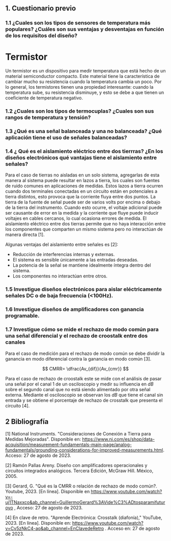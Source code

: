 ## 1. Cuestionario previo

### 1.1 ¿Cuales son los tipos de sensores de temperatura más populares? ¿Cuáles son sus ventajas y desventajas en función de los requisitos del diseño?
# Termistor
Un termistor es un dispositivo para medir temperatura que está hecho de un material semiconductor compacto. Este material tiene la característica de cambiar mucho su resistencia cuando la temperatura cambia un poco. Por lo general, los termistores tienen una propiedad interesante: cuando la temperatura sube, su resistencia disminuye, y esto se debe a que tienen un coeficiente de temperatura negativo.

 ### 1.2 ¿Cuales son los tipos de termocuplas? ¿Cuales son sus rangos de temperatura y tensión?
 ### 1.3 ¿Qué es una señal balanceada y una no balanceada? ¿Qué aplicación tiene el uso de señales balanceadas?

### 1.4 ¿ Qué es el aislamiento eléctrico entre dos tierrras? ¿En los diseños electrónicos qué vantajas tiene el aislamiento entre señales?

Para el caso de tierras no aisladas en un solo sistema, agregarlas de esta manera al sistema puede resultar en lazos a tierra, los cuales son fuentes de ruido comunes en aplicaciones de medidas. Estos lazos a tierra ocurren cuando dos terminales conectadas en un circuito están en potenciales a tierra distintos, esto provoca que la corriente fluya entre dos puntos. La tierra de la fuente de señal puede ser de varios volts por encima o debajo de la tierra del instrumento. Cuando esto ocurre, el voltaje adicional puede ser causante de error en la medida y la corriente que fluye puede inducir voltajes en cables cercanos, lo cual ocasiona errores de medida. El aislamiento eléctrico entre dos tierras permite que no haya interacción entre los componentes que comparten un mismo sistema pero no interactúan de manera directa [1].

Algunas ventajas del aislamiento entre señales es [2]:

- Reducción de interferencias internas y externas.
- El sistema es sensible únicamente a las entradas deseadas.
- La potencia de la señal se mantiene idealmente íntegra dentro del sistema.
- Los componentes no interactúan entre otros.

### 1.5 Investigue diseños electrónicos para aislar eléctricamente señales DC o de baja frecuencia (<100Hz).

### 1.6 Investigue diseños de amplificadores con ganancia programable.

### 1.7 Investigue cómo se mide el rechazo de modo común para una señal diferencial y el rechazo de croostalk entre dos canales

Para el caso de medición para el rechazo de modo común se debe dividir la ganancia en modo diferencial contra la ganancia en modo común [3].

$$ CMRR= \dfrac{Av_{dif}}{Av_{cmr}} $$

Para el caso de rechazo de croostalk este se mide con el análisis de pasar una señal por el canal 1 de un osciloscopio y medir su influencia en $dB$ sobre el segundo canal que no está siendo alimentado por otra señal externa. Mediante el osciloscopio se observan los $dB$ que tiene el canal sin entrada y se obtiene el porcentaje de rechazo de crosstalk que presenta el circuito [4].

## 2 Bibliografía

[1] National Instruments. "Consideraciones de Conexión a Tierra para Medidas Mejoradas". Disponible en: https://www.ni.com/es/shop/data-acquisition/measurement-fundamentals-main-page/analog-fundamentals/grounding-considerations-for-improved-measurements.html. Acceso: 27 de agosto de 2023.

[2] Ramón Pallas Areny. Diseño con amplificadores operacionales y circuitos integrados analógicos. Tercera Edición, McGraw Hill. México, 2005.

[3] Gerard, G. "Qué es la CMRR o relación de rechazo de modo común?. Youtube, 2023. [En línea]. Disponible en https://www.youtube.com/watch?v=-uj1TNaxxco&ab_channel=GuillermoGerard%3AVide%C3%ADtosparamifuturoyo , Acceso: 27 de agosto de 2023.

[4] En clave de retro. "Aprende Electrónica: Crosstalk (diafonía)," YouTube, 2023. [En línea]. Disponible en: https://www.youtube.com/watch?v=Cv5zNkC4-ao&ab_channel=EnClavedeRetro . Acceso en: 27 de agosto de 2023.
